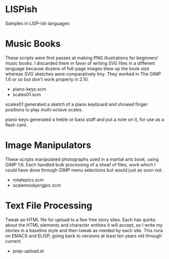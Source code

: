 # LISPish
Samples in LISP-ish languages

# Music Books

These scripts were first passes at making PNG illustrations for
beginners' music books. I discarded them in favor of writing SVG files
in a different language because dozens of full-page images blew up the
book size whereas SVG sketches were comparatively tiny. They worked in
The GIMP 1.6 or so but don't work properly in 2.10.

- piano-keys.scm
- scales01.scm

scales01 generated a sketch of a piano keyboard and showed finger
positions to play multi-octave scales.

piano-keys generated a treble or bass staff and put a note on it, for
use as a flash card.


# Image Manipulators

These scripts manipulated photographs used in a martial arts book,
using GIMP 1.6. Each handled bulk processing of a sheaf of files, work
which I could have done through GIMP menu selections but would just as
soon not.

- rotatepics.scm
- scalemookjongpic.scm


# Text File Processing

Tweak an HTML file for upload to a few free story sites. Each has
quirks about the HTML elements and character entities it will accept,
so I write my stories in a baseline style and then tweak as needed by
each site. This runs on EMACS and ELISP, going back to versions at
least ten years old through current.

- prep-upload.el
